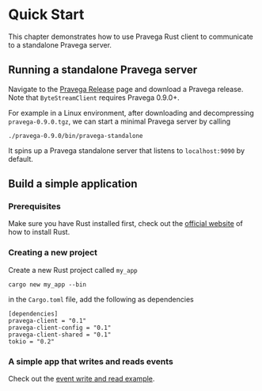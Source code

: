 # Quick Start

This chapter demonstrates how to use Pravega Rust client to communicate to a standalone Pravega server.

## Running a standalone Pravega server
Navigate to the [Pravega Release](https://github.com/pravega/pravega/releases) page and download
a Pravega release. Note that `ByteStreamClient` requires Pravega 0.9.0+.

For example in a Linux environment, after downloading and decompressing `pravega-0.9.0.tgz`, we can start 
a minimal Pravega server by calling
```
./pravega-0.9.0/bin/pravega-standalone
```

It spins up a Pravega standalone server that listens to `localhost:9090` by default.

## Build a simple application

### Prerequisites
Make sure you have Rust installed first, check out the [official website](https://www.rust-lang.org/tools/install) of how to
install Rust.

### Creating a new project

Create a new Rust project called `my_app`
```
cargo new my_app --bin
```

in the `Cargo.toml` file, add the following as dependencies
```
[dependencies]
pravega-client = "0.1"
pravega-client-config = "0.1"
pravega-client-shared = "0.1"
tokio = "0.2"
```

### A simple app that writes and reads events
Check out the [event write and read example](https://github.com/pravega/pravega-client/tree/master/examples).
